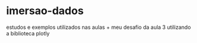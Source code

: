 # imersao-dados
estudos e exemplos utilizados nas aulas + meu desafio da aula 3 utilizando a biblioteca plotly
